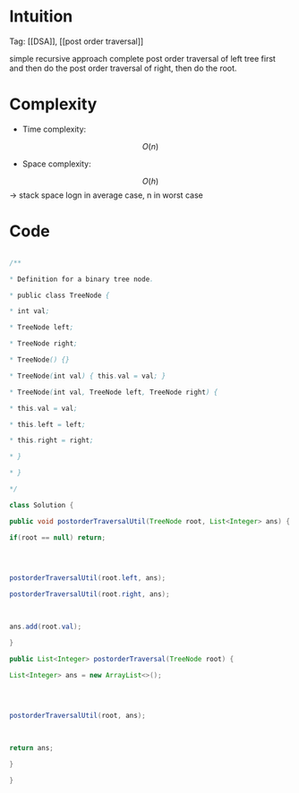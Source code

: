 # Intuition

<!-- Describe your first thoughts on how to solve this problem. -->

Tag: [[DSA]], [[post order traversal]]


simple recursive approach complete post order traversal of left tree first and then do the post order traversal of right, then do the root.

  

# Complexity

- Time complexity:

<!-- Add your time complexity here, e.g. $$O(n)$$ -->

$$O(n)$$

  

- Space complexity:

<!-- Add your space complexity here, e.g. $$O(n)$$ -->

$$O(h)$$ -> stack space logn in average case, n in worst case

  

# Code

```java []

/**

* Definition for a binary tree node.

* public class TreeNode {

* int val;

* TreeNode left;

* TreeNode right;

* TreeNode() {}

* TreeNode(int val) { this.val = val; }

* TreeNode(int val, TreeNode left, TreeNode right) {

* this.val = val;

* this.left = left;

* this.right = right;

* }

* }

*/

class Solution {

public void postorderTraversalUtil(TreeNode root, List<Integer> ans) {

if(root == null) return;

  
  

postorderTraversalUtil(root.left, ans);

postorderTraversalUtil(root.right, ans);

  

ans.add(root.val);

}

public List<Integer> postorderTraversal(TreeNode root) {

List<Integer> ans = new ArrayList<>();

  
  

postorderTraversalUtil(root, ans);

  

return ans;

}

}

```